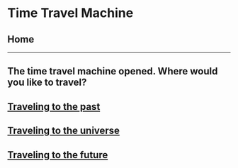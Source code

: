 # Time Travel Machine
## Home 
---
## The time travel machine opened. Where would you like to travel?
## [Traveling to the past](past/year.md) 
## [Traveling to the universe](../time-travel-to-the-universe/year.md)
## [Traveling to the future](future/year.md)
